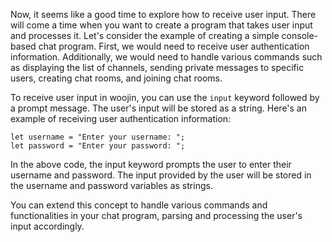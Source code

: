 Now, it seems like a good time to explore how to receive user input. There will come a time when you want to create a program that takes user input and processes it. Let's consider the example of creating a simple console-based chat program. First, we would need to receive user authentication information. Additionally, we would need to handle various commands such as displaying the list of channels, sending private messages to specific users, creating chat rooms, and joining chat rooms.

To receive user input in woojin, you can use the `input` keyword followed by a prompt message. The user's input will be stored as a string. Here's an example of receiving user authentication information:
```woojin
let username = "Enter your username: ";
let password = "Enter your password: ";
```
In the above code, the input keyword prompts the user to enter their username and password. The input provided by the user will be stored in the username and password variables as strings.

You can extend this concept to handle various commands and functionalities in your chat program, parsing and processing the user's input accordingly.